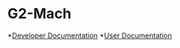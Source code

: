 # G2-Mach

*[Developer Documentation](https://docs.google.com/document/d/1gnNVMqtNsWslg8v1etDa2f67bCEA77rC3mZrDD6Evec/edit?usp=sharing)
*[User Documentation](https://docs.google.com/document/d/1ZCqiwT9YZLqTZt9SD4zjenlL-eDpkUDEksQ1yRAf7_0/edit?usp=sharing)
